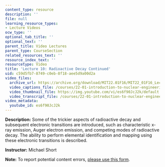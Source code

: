 ```yaml
---
content_type: resource
description: ''
file: null
learning_resource_types:
- Lecture Videos
ocw_type: ''
optional_tab_title: ''
optional_text: ''
parent_title: Video Lectures
parent_type: CourseSection
related_resources_text: ''
resource_index_text: ''
resourcetype: Video
title: 'Lecture 10: Radioactive Decay Continued'
uid: c59d5fb7-8749-c0eb-8f18-aee5d9a00d2a
video_files:
  archive_url: https://archive.org/download/MIT22.01F16/MIT22_01F16_Lec10_300k.mp4
  video_captions_file: /courses/22-01-introduction-to-nuclear-engineering-and-ionizing-radiation-fall-2016/2571802e6f2a5d709fd6b0abeda482ce_es6f90JcJ2k.vtt
  video_thumbnail_file: https://img.youtube.com/vi/es6f90JcJ2k/default.jpg
  video_transcript_file: /courses/22-01-introduction-to-nuclear-engineering-and-ionizing-radiation-fall-2016/faed836d054f30d4865374bd66e1e4d0_es6f90JcJ2k.pdf
video_metadata:
  youtube_id: es6f90JcJ2k
---
```


**Description:** Some of the trickier aspects of radioactive decay and subsequent electronic transitions are introduced, such as characteristic x-ray emission, Auger electron emission, and competing modes of radioactive decay. The ability to perform elemental identification and mapping using these electronic transitions is described.

**Instructor:** Michael Short

**Note:** To report potential content errors, [please use this form](https://forms.gle/8B2zcUvfCtgJdTdE7).